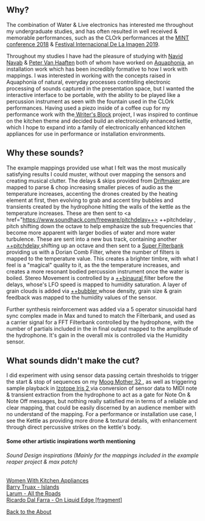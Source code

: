 <!---layout: page
title: "Why?"
permalink: /why/--->

<h2> Why? </h2>
The combination of Water & Live electronics has interested me throughout my undergraduate studies, and has often resulted in well received & memorable performances, such as the CLOrk performances at the  <a href="https://vimeo.com/303592192"> MINT conference 2018</a> & <a href="http://festivaldelaimagen.com/"> Festival Internacional De La Imagen 2019</a>.

Throughout my studies I have had the pleasure of studying with <a href="github.com/navid"> Navid Navab</a> & <a href="https://github.com/petervanhaaften"> Peter Van Haaften</a> both of whom have worked on <a href="http://navidnavab.net/projects.html#aquaphoneia"> Aquaphonia</a>, an installation work which has been incredibly formative to how I work with mappings. I was interested in working with the concepts raised in Aquaphonia of natural, everyday processes controlling electronic processing of sounds captured in the presentation space, but I wanted the interactive interface to be portable, with the ability to be played like a percussion instrument as seen with the fountain used in the CLOrk performances. Having used a piezo inside of a coffee cup for my performance work with the<a href="https://www.youtube.com/watch?v=OVAag53U51Q"> Writer's </a><a href="https://github.com/olivercarter/WritersBlock"> Block</a> project, I was inspired to continue on the kitchen theme and decided build an electronically enhanced kettle, which I hope to expand into a family of electronically enhanced kitchen appliances for use in performance or installation environments.

<h2> Why these sounds? </h2>

The example mappings provided use what I felt was the most musically satisfying results I could muster, without over mapping the sensors and creating musical clutter. The delays & skips provided from <a href="https://puremagnetik.com/collections/free-plugins/products/driftmaker-delay-disintegration-device"> Driftmaker </a> are mapped to parse & chop increasing smaller pieces of audio as the temperature increases, accenting the drones created by the heating element at first, then evolving to grab and accent tiny bubbles and transients created by the hydrophone hitting the walls of the kettle as the temperature increases. These are then sent to <a href="https://www.soundhack.com/freeware/pitchdelay++> ++pitchdelay </a>, pitch shifting down the octave to help emphasize the sub frequencies that become more apparent with larger bodies of water and more water turbulence. These are sent into a new bus track, containing another <a href="https://www.soundhack.com/freeware/"> ++pitchdelay </a> shifting up an octave and then sent to a <a href="http://www.michaelnorris.info/software/soundmagic-spectral"> Super Filterbank </a> providing us with a Dorian Comb Filter, where the number of filters is mapped to the temperature value. This creates a brighter timbre, with what I feel is a "magical" quality to it, as the the temperature increases, and creates a more resonant bodied percussion instrument once the water is boiled. Stereo Movement is controlled by a <a href="https://www.soundhack.com/spectral-shapers/"> ++binaural </a>filter before the delays, whose's LFO speed is mapped to humidity saturation. A layer of grain clouds is added via <a href="https://www.soundhack.com/freeware/"> ++bubbler </a> whose density, grain size & grain feedback was mapped to the humidity values of the sensor.

Further synthesis reinforcement was added via a 5 operator sinusoidal hard sync complex made in Max and tuned to match the Filterbank, and used as a carrier signal for a FFT Filterbank controlled by the hydrophone, with the number of partials included in the in final output mapped to the amplitude of the hydrophone. It's gain in the overall mix is controlled via the Humidity sensor.

<h2> What sounds didn't make the cut? </h2>
I did experiment with using sensor data passing certain thresholds to trigger the start & stop of sequences on my <a href="https://www.moogmusic.com/products/mother-32"> Moog Mother 32 </a>, as well as triggering sample playback in <a href="https://www.izotope.com/en/products/iris.html"> Izotope Iris 2 </a> via conversion of sensor data to MIDI note & transient extraction from the hydrophone to act as a gate for Note On & Note Off messages, but nothing really satisfied me in terms of a reliable and clear mapping, that could be easily discerned by an audience member with no understand of the mapping. For a performance or installation use case, I see the Kettle as providing more drone & textural details, with enhancement through direct percussive strikes on the kettle's body.

<h4> Some other artistic inspirations worth mentioning</h4>
<h6> Sound Design inspirations (Mainly for the mappings included in the example reaper project & max patch)</h6>
<a href="https://wwkacertification.blogspot.com/"> Women With Kitchen Appliances</a><br>
<a href="https://www.youtube.com/watch?v=RjFqrT6PdfI"> Barry Truax - Islands</a><br>
<a href="https://micahfrank.bandcamp.com/album/all-the-roads-2"> Larum - All the Roads</a><br>
<a href="http://www.fondation-langlois.org/html/e/oeu.php?NumEnregOeu=o00002735"> Ricardo Dal Farra - On Liquid Edge [fragment]</a><br>

 <a href="https://kaseypocius.github.io/MUMT306-MagicMappedKettle/about"> Back to the About</a>

